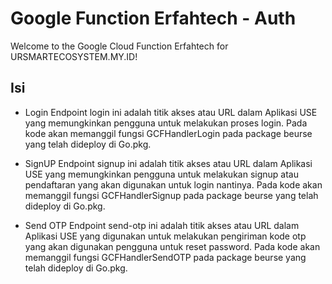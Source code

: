 # Google Function Erfahtech - Auth

Welcome to the Google Cloud Function Erfahtech for URSMARTECOSYSTEM.MY.ID!

## Isi

- Login
  Endpoint login ini adalah titik akses atau URL dalam Aplikasi USE yang memungkinkan pengguna untuk melakukan proses login. Pada kode akan memanggil fungsi GCFHandlerLogin pada package beurse yang telah dideploy di Go.pkg.

- SignUP
  Endpoint signup ini adalah titik akses atau URL dalam Aplikasi USE yang memungkinkan pengguna untuk melakukan signup atau pendaftaran yang akan digunakan untuk login nantinya. Pada kode akan memanggil fungsi GCFHandlerSignup pada package beurse yang telah dideploy di Go.pkg.

- Send OTP
  Endpoint send-otp ini adalah titik akses atau URL dalam Aplikasi USE yang digunakan untuk melakukan pengiriman kode otp yang akan digunakan pengguna untuk reset password. Pada kode akan memanggil fungsi GCFHandlerSendOTP pada package beurse yang telah dideploy di Go.pkg.
